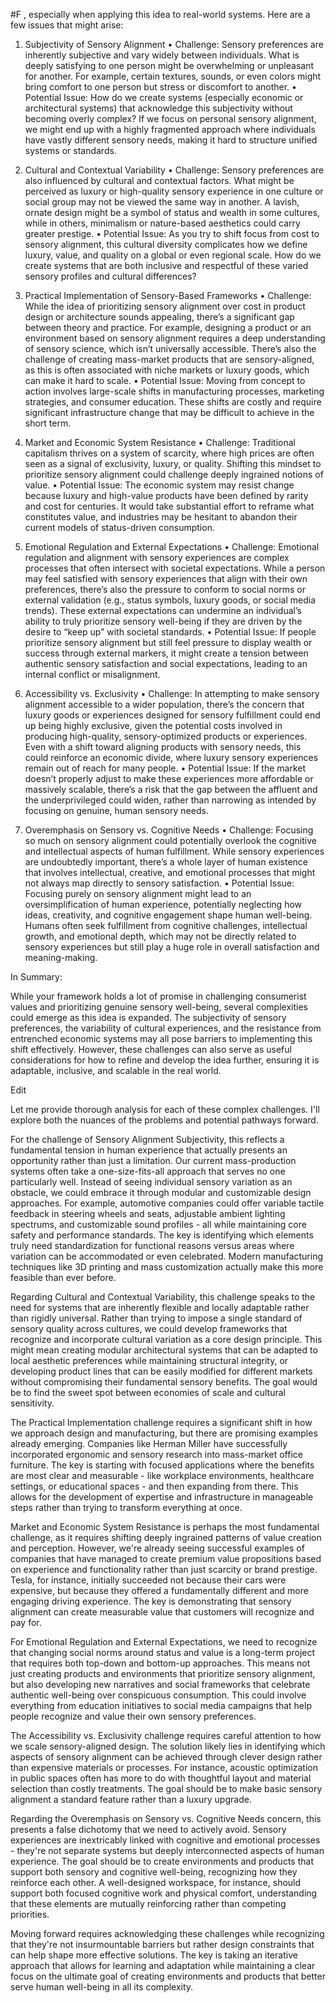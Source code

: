 #F , especially when applying this idea to real-world systems. Here are a few issues that might arise:

1. Subjectivity of Sensory Alignment • Challenge: Sensory preferences are inherently subjective and vary widely between individuals. What is deeply satisfying to one person might be overwhelming or unpleasant for another. For example, certain textures, sounds, or even colors might bring comfort to one person but stress or discomfort to another. • Potential Issue: How do we create systems (especially economic or architectural systems) that acknowledge this subjectivity without becoming overly complex? If we focus on personal sensory alignment, we might end up with a highly fragmented approach where individuals have vastly different sensory needs, making it hard to structure unified systems or standards.
    
2. Cultural and Contextual Variability • Challenge: Sensory preferences are also influenced by cultural and contextual factors. What might be perceived as luxury or high-quality sensory experience in one culture or social group may not be viewed the same way in another. A lavish, ornate design might be a symbol of status and wealth in some cultures, while in others, minimalism or nature-based aesthetics could carry greater prestige. • Potential Issue: As you try to shift focus from cost to sensory alignment, this cultural diversity complicates how we define luxury, value, and quality on a global or even regional scale. How do we create systems that are both inclusive and respectful of these varied sensory profiles and cultural differences?
    
3. Practical Implementation of Sensory-Based Frameworks • Challenge: While the idea of prioritizing sensory alignment over cost in product design or architecture sounds appealing, there’s a significant gap between theory and practice. For example, designing a product or an environment based on sensory alignment requires a deep understanding of sensory science, which isn’t universally accessible. There’s also the challenge of creating mass-market products that are sensory-aligned, as this is often associated with niche markets or luxury goods, which can make it hard to scale. • Potential Issue: Moving from concept to action involves large-scale shifts in manufacturing processes, marketing strategies, and consumer education. These shifts are costly and require significant infrastructure change that may be difficult to achieve in the short term.
    
4. Market and Economic System Resistance • Challenge: Traditional capitalism thrives on a system of scarcity, where high prices are often seen as a signal of exclusivity, luxury, or quality. Shifting this mindset to prioritize sensory alignment could challenge deeply ingrained notions of value. • Potential Issue: The economic system may resist change because luxury and high-value products have been defined by rarity and cost for centuries. It would take substantial effort to reframe what constitutes value, and industries may be hesitant to abandon their current models of status-driven consumption.
    
5. Emotional Regulation and External Expectations • Challenge: Emotional regulation and alignment with sensory experiences are complex processes that often intersect with societal expectations. While a person may feel satisfied with sensory experiences that align with their own preferences, there’s also the pressure to conform to social norms or external validation (e.g., status symbols, luxury goods, or social media trends). These external expectations can undermine an individual’s ability to truly prioritize sensory well-being if they are driven by the desire to “keep up” with societal standards. • Potential Issue: If people prioritize sensory alignment but still feel pressure to display wealth or success through external markers, it might create a tension between authentic sensory satisfaction and social expectations, leading to an internal conflict or misalignment.
    
6. Accessibility vs. Exclusivity • Challenge: In attempting to make sensory alignment accessible to a wider population, there’s the concern that luxury goods or experiences designed for sensory fulfillment could end up being highly exclusive, given the potential costs involved in producing high-quality, sensory-optimized products or experiences. Even with a shift toward aligning products with sensory needs, this could reinforce an economic divide, where luxury sensory experiences remain out of reach for many people. • Potential Issue: If the market doesn’t properly adjust to make these experiences more affordable or massively scalable, there’s a risk that the gap between the affluent and the underprivileged could widen, rather than narrowing as intended by focusing on genuine, human sensory needs.
    
7. Overemphasis on Sensory vs. Cognitive Needs • Challenge: Focusing so much on sensory alignment could potentially overlook the cognitive and intellectual aspects of human fulfillment. While sensory experiences are undoubtedly important, there’s a whole layer of human existence that involves intellectual, creative, and emotional processes that might not always map directly to sensory satisfaction. • Potential Issue: Focusing purely on sensory alignment might lead to an oversimplification of human experience, potentially neglecting how ideas, creativity, and cognitive engagement shape human well-being. Humans often seek fulfillment from cognitive challenges, intellectual growth, and emotional depth, which may not be directly related to sensory experiences but still play a huge role in overall satisfaction and meaning-making.
    

In Summary:

While your framework holds a lot of promise in challenging consumerist values and prioritizing genuine sensory well-being, several complexities could emerge as this idea is expanded. The subjectivity of sensory preferences, the variability of cultural experiences, and the resistance from entrenched economic systems may all pose barriers to implementing this shift effectively. However, these challenges can also serve as useful considerations for how to refine and develop the idea further, ensuring it is adaptable, inclusive, and scalable in the real world.

Edit

Let me provide thorough analysis for each of these complex challenges. I'll explore both the nuances of the problems and potential pathways forward.

For the challenge of Sensory Alignment Subjectivity, this reflects a fundamental tension in human experience that actually presents an opportunity rather than just a limitation. Our current mass-production systems often take a one-size-fits-all approach that serves no one particularly well. Instead of seeing individual sensory variation as an obstacle, we could embrace it through modular and customizable design approaches. For example, automotive companies could offer variable tactile feedback in steering wheels and seats, adjustable ambient lighting spectrums, and customizable sound profiles - all while maintaining core safety and performance standards. The key is identifying which elements truly need standardization for functional reasons versus areas where variation can be accommodated or even celebrated. Modern manufacturing techniques like 3D printing and mass customization actually make this more feasible than ever before.

Regarding Cultural and Contextual Variability, this challenge speaks to the need for systems that are inherently flexible and locally adaptable rather than rigidly universal. Rather than trying to impose a single standard of sensory quality across cultures, we could develop frameworks that recognize and incorporate cultural variation as a core design principle. This might mean creating modular architectural systems that can be adapted to local aesthetic preferences while maintaining structural integrity, or developing product lines that can be easily modified for different markets without compromising their fundamental sensory benefits. The goal would be to find the sweet spot between economies of scale and cultural sensitivity.

The Practical Implementation challenge requires a significant shift in how we approach design and manufacturing, but there are promising examples already emerging. Companies like Herman Miller have successfully incorporated ergonomic and sensory research into mass-market office furniture. The key is starting with focused applications where the benefits are most clear and measurable - like workplace environments, healthcare settings, or educational spaces - and then expanding from there. This allows for the development of expertise and infrastructure in manageable steps rather than trying to transform everything at once.

Market and Economic System Resistance is perhaps the most fundamental challenge, as it requires shifting deeply ingrained patterns of value creation and perception. However, we're already seeing successful examples of companies that have managed to create premium value propositions based on experience and functionality rather than just scarcity or brand prestige. Tesla, for instance, initially succeeded not because their cars were expensive, but because they offered a fundamentally different and more engaging driving experience. The key is demonstrating that sensory alignment can create measurable value that customers will recognize and pay for.

For Emotional Regulation and External Expectations, we need to recognize that changing social norms around status and value is a long-term project that requires both top-down and bottom-up approaches. This means not just creating products and environments that prioritize sensory alignment, but also developing new narratives and social frameworks that celebrate authentic well-being over conspicuous consumption. This could involve everything from education initiatives to social media campaigns that help people recognize and value their own sensory preferences.

The Accessibility vs. Exclusivity challenge requires careful attention to how we scale sensory-aligned design. The solution likely lies in identifying which aspects of sensory alignment can be achieved through clever design rather than expensive materials or processes. For instance, acoustic optimization in public spaces often has more to do with thoughtful layout and material selection than costly treatments. The goal should be to make basic sensory alignment a standard feature rather than a luxury upgrade.

Regarding the Overemphasis on Sensory vs. Cognitive Needs concern, this presents a false dichotomy that we need to actively avoid. Sensory experiences are inextricably linked with cognitive and emotional processes - they're not separate systems but deeply interconnected aspects of human experience. The goal should be to create environments and products that support both sensory and cognitive well-being, recognizing how they reinforce each other. A well-designed workspace, for instance, should support both focused cognitive work and physical comfort, understanding that these elements are mutually reinforcing rather than competing priorities.

Moving forward requires acknowledging these challenges while recognizing that they're not insurmountable barriers but rather design constraints that can help shape more effective solutions. The key is taking an iterative approach that allows for learning and adaptation while maintaining a clear focus on the ultimate goal of creating environments and products that better serve human well-being in all its complexity.